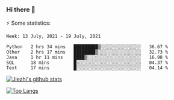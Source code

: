 ### Hi there 👋

⚡ Some statistics:

<!--START_SECTION:waka-->
```text
Week: 13 July, 2021 - 19 July, 2021

Python   2 hrs 34 mins   █████████▒░░░░░░░░░░░░░░░   36.67 % 
Other    2 hrs 17 mins   ████████▒░░░░░░░░░░░░░░░░   32.73 % 
Java     1 hr 11 mins    ████▒░░░░░░░░░░░░░░░░░░░░   16.98 % 
SQL      18 mins         █░░░░░░░░░░░░░░░░░░░░░░░░   04.37 % 
Text     17 mins         █░░░░░░░░░░░░░░░░░░░░░░░░   04.14 % 
```
<!--END_SECTION:waka-->

[![Jiezhi's github stats](https://github-readme-stats.vercel.app/api?username=Jiezhi&show_icons=true)](https://github.com/Jiezhi/github-readme-stats)

[![Top Langs](https://github-readme-stats.vercel.app/api/top-langs/?username=Jiezhi&hide=javascript,html)](https://github.com/Jiezhi/github-readme-stats)
<!--
**Jiezhi/Jiezhi** is a ✨ _special_ ✨ repository because its `README.md` (this file) appears on your GitHub profile.

Here are some ideas to get you started:

- 🔭 I’m currently working on ...
- 🌱 I’m currently learning ...
- 👯 I’m looking to collaborate on ...
- 🤔 I’m looking for help with ...
- 💬 Ask me about ...
- 📫 How to reach me: ...
- 😄 Pronouns: ...
- ⚡ Fun fact: ...
-->


